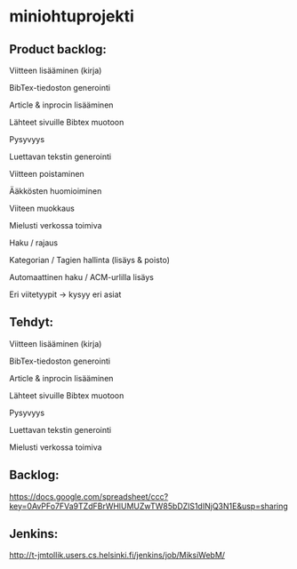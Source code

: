 miniohtuprojekti
================


Product backlog:
-----------------

Viitteen lisääminen (kirja)

BibTex-tiedoston generointi

Article & inprocin lisääminen

Lähteet sivuille Bibtex muotoon

Pysyvyys

Luettavan tekstin generointi

Viitteen poistaminen

Ääkkösten huomioiminen

Viiteen muokkaus

Mielusti verkossa toimiva

Haku / rajaus

Kategorian / Tagien hallinta (lisäys & poisto)

Automaattinen haku / ACM-urlilla lisäys

Eri viitetyypit → kysyy eri asiat

Tehdyt:
--------
Viitteen lisääminen (kirja)

BibTex-tiedoston generointi

Article & inprocin lisääminen

Lähteet sivuille Bibtex muotoon

Pysyvyys

Luettavan tekstin generointi

Mielusti verkossa toimiva

Backlog:
---------
https://docs.google.com/spreadsheet/ccc?key=0AvPFo7FVa9TZdFBrWHlUMUZwTW85bDZlS1dINjQ3N1E&usp=sharing

Jenkins:
---------
http://t-jmtollik.users.cs.helsinki.fi/jenkins/job/MiksiWebM/
